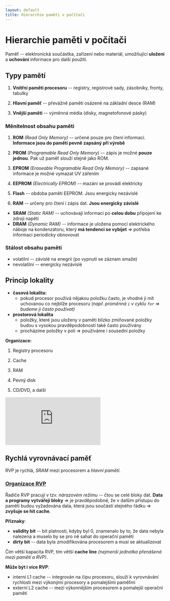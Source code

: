 ```yaml
---
layout: default
title: Hierarchie paměti v počítači
---
```


# Hierarchie paměti v počítači

Paměť -- elektronická součástka, zařízení nebo materiál, umožňující **uložení** a **uchování** informace pro další použití.

## Typy pamětí

1) **Vnitřní paměti procesoru** -- registry, registrové sady, zásobníky, fronty, tabulky

2) **Hlavní paměť** -- převážně paměti osázené na základní desce (RAM)

3) **Vnější paměti** -- výměnná média (disky, magnetofonové pásky)

### Měnitelnost obsahu paměti

1) **ROM** *(Read Only Memory)* -- určené pouze pro čtení informací. **Informace jsou do pamětí pevně zapsáný při výrobě**

2) **PROM** *(Programable Read Only Memory)* -- zápis je možné **pouze jednou**. Pak už paměť slouží stejně jako ROM.

3) **EPROM** *(Eraseable Programable Read Only Memory)* -- zapsané informace je možné vymazat UV zářením

4) **EEPROM** *(Electrically EPROM)* -- mazání se provádí elektricky

5) **Flash** -- obdoba paměti EEPROM. Jsou energicky nezávislé

6) **RAM** -- určeny pro čtení i zápis dat. **Jsou energicky závislé**

  - **SRAM** *(Static RAM)* -- uchovávají informaci po **celou dobu** připojení ke zdroji napětí
  - **DRAM** *(Dynamic RAM)* -- informace je uložena pomocí elektrického náboje na kondenzátoru, který **má tendenci se vybíjet** ⇒ potřeba informaci periodicky obnovovat

### Stálost obsahu paměti

- volatilní -- závislé na enegrii (po vypnutí se záznam smaže)
- nevolatilní -- energicky nezávislé

## Princip lokality

- **časová lokalita:**
  - pokud procesor používá nějakou položku často, je vhodné ji mít uchovanou co nejblíže procesoru *(např. proměnná `i` v cyklu `for` ⇒ budeme ji často používat)*
- **prostorová lokalita**
  - položky, které jsou uloženy v paměti blízko zmiňované položky budou s vysokou pravděpodobností také často používány
  - procházíme položky v poli ⇒ používáme i sousední položky

**Organizace:**

1) Registry procesoru

2) Cache

3) RAM

4) Pevný disk

5) CD/DVD, a další

![](http://szz.g6.cz/lib/exe/fetch.php?cache=&media=temata:04-hierarchie_pameti:hierarchie_pameti.jpg)

## Rychlá vyrovnávací paměť

RVP je rychlá, *SRAM* mezi procesorem a *hlavní pamětí*.

### [Organizace RVP](http://www.fit.vutbr.cz/study/courses/ITP/public/itp07/cache01.pdf#page=18)

Řadiče RVP pracují v tzv. *nárazovém režimu* -- čtou se celé bloky dat. **Data a programy vytvářejí bloky** ⇒ je pravděpodobné, že v dalším přístupu do paměti budou vyžadována data, která jsou součástí stejného řádku ⇒ **zvyšuje se hit cache**.

**Příznaky**:

- **validity bit** -- bit platnosti, kdyby byl 0, znamenalo by to, že data nebyla nalezena a muselo by se pro ně sahat do operační paměti
- **dirty bit** -- data byla zmodifikována procesorem a musí se aktualizovat

Čím větší kapacita RVP, tím větší **cache line** *(nejmenší jednotka přenášená mezi pamětí a RVP)*.

**Může být i více RVP**:

- interní L1 cache -- integrován na čipu procesoru, slouží k vyrovnávání rychlosti mezi výkonými procesory a pomalejšími paměťmi
- externí L2 cache -- mezi výkonnějším procesorem a pomalejší operační pamětí
